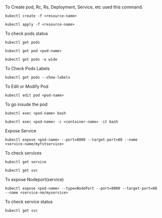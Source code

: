 To Create pod, Rc, Rs, Deployment, Service, etc used this command.

``` 
kubectl create -f <resource-name>
```

``` 
kubectl apply -f <resource-name>
```

To check pods status
```
kubectl get pods
```

```
kubectl get pod <pod-name>
```

```
kubectl get pods -o wide
```

To Check Pods Labels

```
kubectl get pods --show-labels
```

To Edit or Modify Pod

```
kubectl edit pod <pod-name>
```

To go insude the pod

```
kubectl exec <pod-name> bash
```

```
kubectl exec <pod-name> -c <container-name> -it bash
```

Expose Service 

```
kubectl expose <pod-name> --port=8000 --target-port=80 --name <service-name/myfstservice>
```
To check services

```
kubectl get service
```
```
kubectl get svc
```

To expose Nodeport(service)

```
kubectl expose <pod-name> --type=NodePort --port=8000 --target-port=80 --name <service-nm/myservice>
```
To check service status

```
kubectl get svc
```
